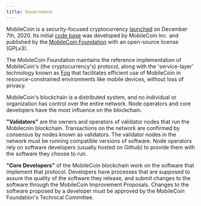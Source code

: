 ```yaml
---
title: Governance 
---
```

MobileCoin is a security-focused cryptocurrency [launched](https://mobilecoinfoundation.medium.com/mobilecoin-main-net-8e355d82c726) on December 7th, 2020. Its initial [code base](https://github.com/mobilecoinfoundation/mobilecoin) was developed by MobileCoin Inc. and published by the [MobileCoin Foundation](https://mobilecoin.foundation/) with an open-source license (GPLv3).

The MobileCoin Foundation maintains the reference implementation of MobileCoin's (the cryptocurrency's) protocol, along with the 'service-layer' technology known as [Fog](https://github.com/mobilecoinfoundation/fog) that facilitates efficient use of MobileCoin in resource-constrained environments like mobile devices, without loss of privacy.

MobileCoin's blockchain is a distributed system, and no individual or organization has control over the entire network. Node operators and core developers have the most influence on the blockchain. 

**"Validators"** are the owners and operators of validator nodes that run the Mobilecoin blockchain. Transactions on the network are confirmed by consensus by nodes known as validators. The validator nodes in the network must be running compatible versions of software. Node operators rely on software developers (usually hosted on Github) to provide them with the software they choose to run.

**"Core Developers"** of the MobileCoin blockchain work on the software that implement that protocol. Developers have processes that are supposed to assure the quality of the software they release, and submit changes to the software through the MobileCoin Improvement Proposals. Changes to the software proposed by a developer must be approved by the MobileCoin Foundation's Technical Committee.
